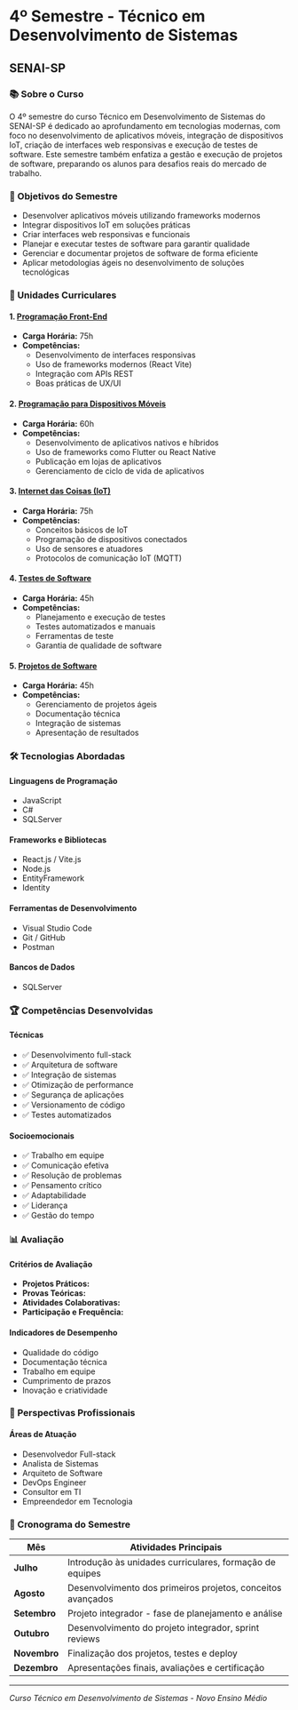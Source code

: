 # 4º Semestre - Técnico em Desenvolvimento de Sistemas

## SENAI-SP

### 📚 Sobre o Curso

O 4º semestre do curso Técnico em Desenvolvimento de Sistemas do SENAI-SP é dedicado ao aprofundamento em tecnologias modernas, com foco no desenvolvimento de aplicativos móveis, integração de dispositivos IoT, criação de interfaces web responsivas e execução de testes de software. Este semestre também enfatiza a gestão e execução de projetos de software, preparando os alunos para desafios reais do mercado de trabalho.

### 🎯 Objetivos do Semestre

- Desenvolver aplicativos móveis utilizando frameworks modernos
- Integrar dispositivos IoT em soluções práticas
- Criar interfaces web responsivas e funcionais
- Planejar e executar testes de software para garantir qualidade
- Gerenciar e documentar projetos de software de forma eficiente
- Aplicar metodologias ágeis no desenvolvimento de soluções tecnológicas

### 📖 Unidades Curriculares

#### 1. [Programação Front-End](./Programacao_Front_End/README.md)

- **Carga Horária:** 75h
- **Competências:**
  - Desenvolvimento de interfaces responsivas
  - Uso de frameworks modernos (React Vite)
  - Integração com APIs REST
  - Boas práticas de UX/UI

#### 2. [Programação para Dispositivos Móveis](./Programacao_Dispositivos_Moveis/README.md)

- **Carga Horária:** 60h
- **Competências:**
  - Desenvolvimento de aplicativos nativos e híbridos
  - Uso de frameworks como Flutter ou React Native
  - Publicação em lojas de aplicativos
  - Gerenciamento de ciclo de vida de aplicativos

#### 3. [Internet das Coisas (IoT)](./Internet_das_Coisas/README.md)

- **Carga Horária:** 75h
- **Competências:**
  - Conceitos básicos de IoT
  - Programação de dispositivos conectados
  - Uso de sensores e atuadores
  - Protocolos de comunicação IoT (MQTT)

#### 4. [Testes de Software](./Testes_Software/README.md)

- **Carga Horária:** 45h
- **Competências:**
  - Planejamento e execução de testes
  - Testes automatizados e manuais
  - Ferramentas de teste
  - Garantia de qualidade de software

#### 5. [Projetos de Software](./Projetos_Software/README.md)

- **Carga Horária:** 45h
- **Competências:**
  - Gerenciamento de projetos ágeis
  - Documentação técnica
  - Integração de sistemas
  - Apresentação de resultados

### 🛠️ Tecnologias Abordadas

#### Linguagens de Programação

- JavaScript
- C#
- SQLServer

#### Frameworks e Bibliotecas

- React.js / Vite.js
- Node.js
- EntityFramework
- Identity

#### Ferramentas de Desenvolvimento

- Visual Studio Code
- Git / GitHub
- Postman

#### Bancos de Dados

- SQLServer

### 🏆 Competências Desenvolvidas

#### Técnicas

- ✅ Desenvolvimento full-stack
- ✅ Arquitetura de software
- ✅ Integração de sistemas
- ✅ Otimização de performance
- ✅ Segurança de aplicações
- ✅ Versionamento de código
- ✅ Testes automatizados

#### Socioemocionais

- ✅ Trabalho em equipe
- ✅ Comunicação efetiva
- ✅ Resolução de problemas
- ✅ Pensamento crítico
- ✅ Adaptabilidade
- ✅ Liderança
- ✅ Gestão do tempo

### 📊 Avaliação

#### Critérios de Avaliação

- **Projetos Práticos:**
- **Provas Teóricas:**
- **Atividades Colaborativas:**
- **Participação e Frequência:**

#### Indicadores de Desempenho

- Qualidade do código
- Documentação técnica
- Trabalho em equipe
- Cumprimento de prazos
- Inovação e criatividade

### 🚀 Perspectivas Profissionais

#### Áreas de Atuação

- Desenvolvedor Full-stack
- Analista de Sistemas
- Arquiteto de Software
- DevOps Engineer
- Consultor em TI
- Empreendedor em Tecnologia

### 📅 Cronograma do Semestre

| Mês          | Atividades Principais                                       |
| ------------ | ----------------------------------------------------------- |
| **Julho**    | Introdução às unidades curriculares, formação de equipes    |
| **Agosto**   | Desenvolvimento dos primeiros projetos, conceitos avançados |
| **Setembro** | Projeto integrador - fase de planejamento e análise         |
| **Outubro**  | Desenvolvimento do projeto integrador, sprint reviews       |
| **Novembro** | Finalização dos projetos, testes e deploy                   |
| **Dezembro** | Apresentações finais, avaliações e certificação             |

---

_Curso Técnico em Desenvolvimento de Sistemas - Novo Ensino Médio_
